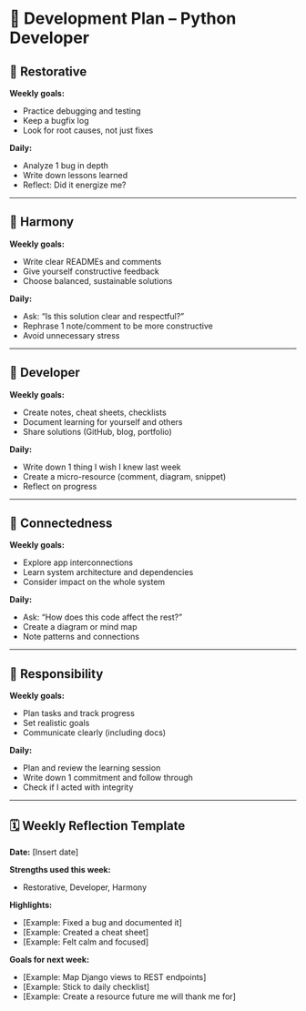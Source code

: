 # 🌱 Development Plan – Python Developer

## 🔧 Restorative
**Weekly goals:**
- Practice debugging and testing
- Keep a bugfix log
- Look for root causes, not just fixes

**Daily:**
- Analyze 1 bug in depth
- Write down lessons learned
- Reflect: Did it energize me?

---

## 🤝 Harmony
**Weekly goals:**
- Write clear READMEs and comments
- Give yourself constructive feedback
- Choose balanced, sustainable solutions

**Daily:**
- Ask: “Is this solution clear and respectful?”
- Rephrase 1 note/comment to be more constructive
- Avoid unnecessary stress

---

## 🌱 Developer
**Weekly goals:**
- Create notes, cheat sheets, checklists
- Document learning for yourself and others
- Share solutions (GitHub, blog, portfolio)

**Daily:**
- Write down 1 thing I wish I knew last week
- Create a micro-resource (comment, diagram, snippet)
- Reflect on progress

---

## 🔗 Connectedness
**Weekly goals:**
- Explore app interconnections
- Learn system architecture and dependencies
- Consider impact on the whole system

**Daily:**
- Ask: “How does this code affect the rest?”
- Create a diagram or mind map
- Note patterns and connections

---

## 🧭 Responsibility
**Weekly goals:**
- Plan tasks and track progress
- Set realistic goals
- Communicate clearly (including docs)

**Daily:**
- Plan and review the learning session
- Write down 1 commitment and follow through
- Check if I acted with integrity

---

## 🗓 Weekly Reflection Template
**Date:** [Insert date]  

**Strengths used this week:**  
- Restorative, Developer, Harmony  

**Highlights:**  
- [Example: Fixed a bug and documented it]  
- [Example: Created a cheat sheet]  
- [Example: Felt calm and focused]  

**Goals for next week:**  
- [Example: Map Django views to REST endpoints]  
- [Example: Stick to daily checklist]  
- [Example: Create a resource future me will thank me for]
